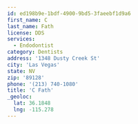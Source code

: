 ```yaml
---
id: ed198b9e-1bdf-4900-9bd5-3faeebf1d9a6
first_name: C
last_name: Fath
license: DDS
services:
  - Endodontist
category: Dentists
address: '1348 Dusty Creek St'
city: 'Las Vegas'
state: NV
zip: '89128'
phone: '(213) 740-1080'
title: 'C Fath'
_geoloc:
  lat: 36.1848
  lng: -115.278
---
```

